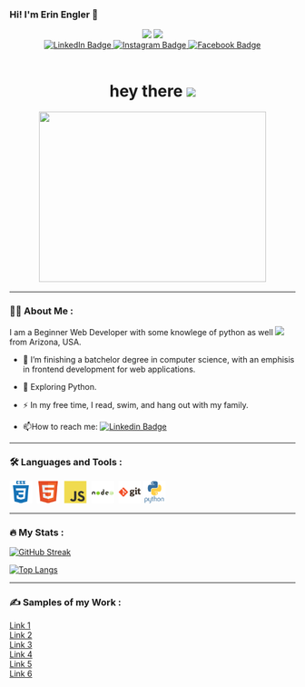 ### Hi! I'm Erin Engler 👋
<div id="header" align="center">
  <img src="https://media.giphy.com/media/M9gbBd9nbDrOTu1Mqx/giphy.gif" width="100"/>
  
  <img src="https://media.giphy.com/media/9cQmwnKiHdMftfrgkP/giphy.gif" width="100"/>

<div id="badges">
  <a href="https://www.linkedin.com/in/erin-engler143/">
    <img src="https://img.shields.io/badge/LinkedIn-blue?style=for-the-badge&logo=erin-engler143Color=white" alt="LinkedIn Badge"/>
  </a>
  <a href="https://www.instagram.com/erlacla/?hl=en">
    <img src="https://img.shields.io/badge/Instagram-red?style=for-the-badge&logo=instagram&logoColor=white" alt="Instagram Badge"/>
  </a>
  <a href="https://www.facebook.com/erin.c.engler">
    <img src="https://img.shields.io/badge/Facebook-blue?style=for-the-badge&logo=twitter&logoColor=white" alt="Facebook Badge"/>
  </a>
</div>
<img src="https://komarev.com/ghpvc/?username=erlacla&style=flat-square&color=blue" alt=""/>
<h1>
  hey there
  <img src="https://media.giphy.com/media/hvRJCLFzcasrR4ia7z/giphy.gif" width="30px"/>
</h1>
</div>


<div align="center">
  <img src="https://media.giphy.com/media/MeJgB3yMMwIaHmKD4z/giphy.gif" width="400" height="300"/>
</div>

---

### :woman_technologist: About Me :

I am a Beginner Web Developer with some knowlege of python as well <img src="https://media.giphy.com/media/WUlplcMpOCEmTGBtBW/giphy.gif" width="30"> from Arizona, USA.

- :telescope: I’m finishing a batchelor degree in computer science, with an emphisis in frontend development for web applications.

- :seedling: Exploring Python.

- :zap: In my free time, I read, swim, and hang out with my family.

- :mailbox:How to reach me: [![Linkedin Badge](https://img.shields.io/badge/-linkedin-blue?style=flat&logo=Linkedin&logoColor=white)](https://www.linkedin.com/in/erin-engler143/)

---

### :hammer_and_wrench: Languages and Tools :

<div>
  <img src="https://github.com/devicons/devicon/blob/master/icons/css3/css3-plain-wordmark.svg"  title="CSS3" alt="CSS" width="40" height="40"/>&nbsp;
  <img src="https://github.com/devicons/devicon/blob/master/icons/html5/html5-original.svg" title="HTML5" alt="HTML" width="40" height="40"/>&nbsp;
  <img src="https://github.com/devicons/devicon/blob/master/icons/javascript/javascript-original.svg" title="JavaScript" alt="JavaScript" width="40" height="40"/>&nbsp;
  <img src="https://github.com/devicons/devicon/blob/master/icons/nodejs/nodejs-original-wordmark.svg" title="NodeJS" alt="NodeJS" width="40" height="40"/>&nbsp;
  <img src="https://github.com/devicons/devicon/blob/master/icons/git/git-original-wordmark.svg" title="Git" **alt="Git" width="40" height="40"/>
  <img src="https://github.com/devicons/devicon/blob/master/icons/python/python-original-wordmark.svg" title="Python" **alt="Python" width="40" height="40"/>
</div>

---

### :fire: My Stats :
[![GitHub Streak](http://github-readme-streak-stats.herokuapp.com?user=erlacla&theme=dark&background=000000)](https://git.io/streak-stats)

[![Top Langs](https://github-readme-stats.vercel.app/api/top-langs/?username=erlacla)](https://github.com/anuraghazra/github-readme-stats)


---

### :writing_hand: Samples of my Work :
<a href="https://erlacla.github.io/wdd230/chamberOfCommerce/">Link 1</a>
<br>
<a href="https://erinengler2021.wordpress.com/category/reverse-engineer/">Link 2</a>
<br>
<a href="https://improvement--movement.blogspot.com/">Link 3</a>
<br>
  <a href="https://erlacla.github.io/portfolio/week11/madLib/">Link 4</a>
  <br>
  <a href="https://erlacla.github.io/wdd230/lesson11/">Link 5</a>
  <br>
  <a href="https://erlacla.github.io/wdd230/">Link 6</a>
  

<!--
**erlacla/erlacla** is a ✨ _special_ ✨ repository because its `README.md` (this file) appears on your GitHub profile.

Here are some ideas to get you started:

- 🔭 I’m currently working on ...
- 🌱 I’m currently learning ...
- 👯 I’m looking to collaborate on ...
- 🤔 I’m looking for help with ...
- 💬 Ask me about ...
- 📫 How to reach me: ...
- 😄 Pronouns: ...
- ⚡ Fun fact: ...
-->
